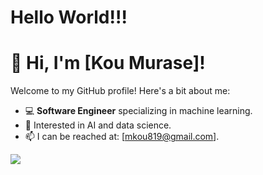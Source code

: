 # Hello World!!!

# 👋 Hi, I'm [Kou Murase]!
Welcome to my GitHub profile! Here's a bit about me:

- 💻 **Software Engineer** specializing in machine learning.
- 🌟 Interested in AI and data science.
- 📫 I can be reached at: [mkou819@gmail.com].

<!-- 
<a href="https://github.com/anuraghazra/github-readme-stats">
  <img align="left" src="https://github-readme-stats.vercel.app/api?username=KouMurase&count_private=true&show_icons=true" />
</a>
-->

<a href="https://github.com/anuraghazra/github-readme-stats">
  <img align="left" src="https://github-readme-stats.vercel.app/api/top-langs/?username=KouMurase" />
</a>

